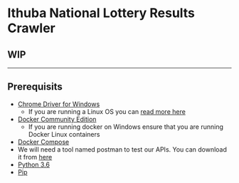 # Ithuba National Lottery Results Crawler
## WIP
 ---
## Prerequisits
* [Chrome Driver for Windows](https://sites.google.com/a/chromium.org/chromedriver/downloads)
    * If you are running a Linux OS you can [read more here](https://tecadmin.net/setup-selenium-chromedriver-on-ubuntu/)
* [Docker Community Edition](https://docs.docker.com/docker-for-windows/install/)
    * If you are running docker on Windows ensure that you are running Docker Linux containers
* [Docker Compose](https://docs.docker.com/compose/install/)
* We will need a tool named postman to test our APIs. You can download it from [here](https://www.getpostman.com/apps)
* [Python 3.6](https://www.python.org/downloads/release/python-360/)
* [Pip](https://pip.pypa.io/en/stable/installing/)
